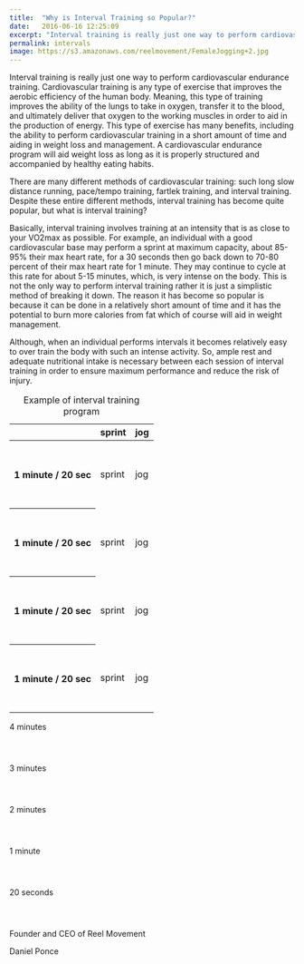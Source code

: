 ```yaml
---
title:  "Why is Interval Training so Popular?"
date:   2016-06-16 12:25:09
excerpt: "Interval training is really just one way to perform cardiovascular endurance training. Cardiovascular training i ..."
permalink: intervals
image: https://s3.amazonaws.com/reelmovement/FemaleJogging+2.jpg
---
```


<p> Interval training is really just one way to perform cardiovascular endurance training. Cardiovascular training is any type of exercise that improves the aerobic efficiency of the human body. Meaning, this type of training improves the ability of the lungs to take in oxygen, transfer it to the blood, and ultimately deliver that oxygen to the working muscles in order to aid in the production of energy. This type of exercise has many benefits, including the ability to perform cardiovascular training in a short amount of time and aiding in weight loss and management. A cardiovascular endurance program will aid weight loss as long as it is properly structured and accompanied by healthy eating habits.</p> 

<p> There are many different methods of cardiovascular training: such long slow distance running, pace/tempo training, fartlek training, and interval training. Despite these entire different methods, interval training has become quite popular, but what is interval training?</p>

<p>  Basically, interval training involves training at an intensity that is as close to your VO2max as possible. For example, an individual with a good cardiovascular base may perform a sprint at maximum capacity, about 85-95% their max heart rate, for a 30 seconds then go back down to 70-80 percent of their max heart rate for 1 minute. They may continue to cycle at this rate for about 5-15 minutes, which, is very intense on the body. This is not the only way to perform interval training rather it is just a simplistic method of breaking it down. The reason it has become so popular is because it can be done in a relatively short amount of time and it has the potential to burn more calories from fat which of course will aid in weight management. </p>

<p>Although, when an individual performs intervals it becomes relatively easy to over train the body with such an intense activity. So, ample rest and adequate nutritional intake is necessary between each session of interval training in order to ensure maximum performance and reduce the risk of injury. </p>

<div class="bar">
<table id="q-graph">
<caption>Example of interval training program</caption>
<thead>
<tr>
<th></th>
<th class="sent sent-map">sprint</th>
<th class="paid paid-map">jog</th>
</tr>
</thead>
<tbody>
<tr class="qtr" id="q1">
<th scope="row">1 minute / 20 sec</th>
<td class="sent bar" style="height: 50px;"><p>sprint</p></td>
<td class="paid bar" style="height: 120px;"><p>jog</p></td>
</tr>
<tr class="qtr" id="q2">
<th scope="row"> 1 minute / 20 sec</th>
<td class="sent bar" style="height: 50px;"><p>sprint</p></td>
<td class="paid bar" style="height: 120px;"><p>jog</p></td>
</tr>
<tr class="qtr" id="q3">
<th scope="row"> 1 minute / 20 sec</th>
<td class="sent bar" style="height: 50px;"><p>sprint</p></td>
<td class="paid bar" style="height: 120px;"><p>jog</p></td>
</tr>
<tr class="qtr" id="q4">
<th scope="row"> 1 minute / 20 sec</th>
<td class="sent bar" style="height: 50px;"><p>sprint</p></td>
<td class="paid bar" style="height: 120px;"><p>jog</p></td>
</tr>
</tbody>
</table>

<div id="ticks">
<div class="tick" style="height: 59px;"><p>4 minutes</p></div>
<div class="tick" style="height: 59px;"><p>3 minutes</p></div>
<div class="tick" style="height: 59px;"><p>2 minutes</p></div>
<div class="tick" style="height: 59px;"><p>1 minute</p></div>
<div class="tick" style="height: 59px;"><p>20 seconds</p></div>
</div>

</div>




<p>Founder and CEO of Reel Movement </p>
<p>Daniel Ponce</p>